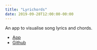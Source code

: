 ```yaml
---
title: "Lyrichords"
date: 2019-09-28T12:00:00-00:00
---
```


An app to visualise song lyrics and chords.

- <a href="https://www.lyrichords.xyz/" target="_blank" rel="noopener">App</a>
- <a href="https://github.com/mariehmai/lyrichords" target="_blank" rel="noopener">Github</a>
